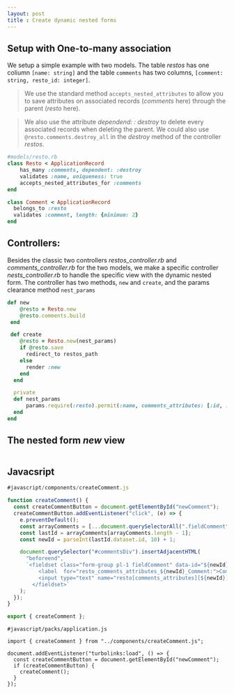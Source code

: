 ```yaml
---
layout: post
title : Create dynamic nested forms
---
```


## Setup with One-to-many association
We setup a simple example with two models. The table *restos* has one coliumn  `[name: string]`  and the table `comments` has two columns,  `[comment: string, resto_id: integer]`. 

> We use the standard method `accepts_nested_attributes` to allow you to save attributes on associated records (*comments* here) through the parent (*resto* here). 

> We also use the attribute *dependend: : destroy* to delete every associated records when deleting the parent. We could also use `@resto.comments.destroy_all` in the *destroy* method of the controller *restos*.

```ruby
#models/resto.rb
class Resto < ApplicationRecord
    has_many :comments, dependent: :destroy
    validates :name, uniqueness: true
    accepts_nested_attributes_for :comments 
end

class Comment < ApplicationRecord
  belongs_to :resto
  validates :comment, length: {minimum: 2}
end
```

## Controllers:
Besides the classic two controllers *restos_controller.rb* and *comments_controller.rb* for the two models, we make a specific controller *nests_controller.rb* to handle the specific view with the dynamic nested form. The controller has two methods, `new` and `create`, and the params clearance method `nest_params`
```ruby
def new
    @resto = Resto.new
    @resto.comments.build
 end

 def create
    @resto = Resto.new(nest_params)
    if @resto.save
      redirect_to restos_path
    else
      render :new
    end
  end

  private
  def nest_params
      params.require(:resto).permit(:name, comments_attributes: [:id, :comment])
  end
end
```

## The nested form *new* view

```
```

## Javacsript
```js
#javascript/components/createComment.js

function createComment() {
  const createCommentButton = document.getElementById("newComment");
  createCommentButton.addEventListener("click", (e) => {
    e.preventDefault();
    const arrayComments = [...document.querySelectorAll(".fieldComment")];
    const lastId = arrayComments[arrayComments.length - 1];
    const newId = parseInt(lastId.dataset.id, 10) + 1;

    document.querySelector("#commentsDiv").insertAdjacentHTML(
      "beforeend",
      `<fieldset class="form-group pl-1 fieldComment" data-id="${newId}">
          <label  for="resto_comments_attributes_${newId}_Comment:">Comment:</label>
          <input type="text" name="resto[comments_attributes][${newId}][comment]" required="required">
        </fieldset>`
    );
  });
}

export { createComment };
```

```
#javascript/packs/application.js

import { createComment } from "../components/createComment.js";

document.addEventListener("turbolinks:load", () => {
  const createCommentButton = document.getElementById("newComment");
  if (createCommentButton) {
    createComment();
  }
});
```

